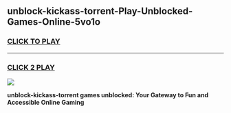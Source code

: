 
## unblock-kickass-torrent-Play-Unblocked-Games-Online-5vo1o
<h3>
<a href="https://premium76.site?title=unblock-kickass-torrent&ref=25A">CLICK TO PLAY</a></h3>
<hr>

<h3>
<a href="https://premium76.site?title=unblock-kickass-torrent&ref=25A">CLICK 2 PLAY</a>
  
</h3>

<a href="https://premium76.site?title=unblock-kickass-torrent&ref=25A"><img src="https://clearcache.store/games.png"></a>


**unblock-kickass-torrent games unblocked: Your Gateway to Fun and Accessible Online Gaming**
